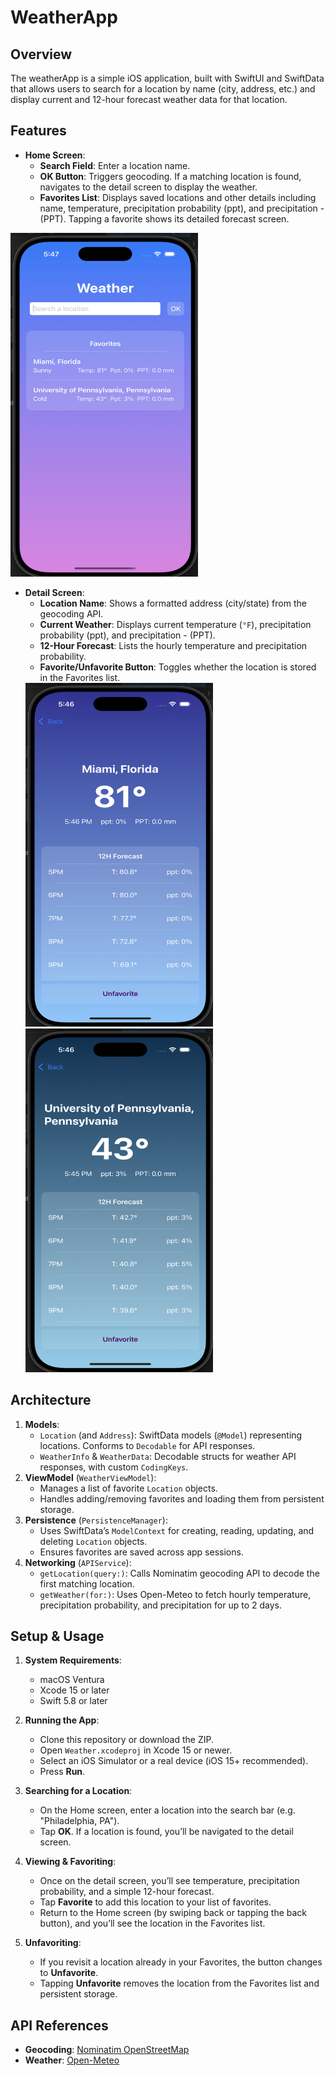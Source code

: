 # WeatherApp

## Overview
The weatherApp is a simple iOS application, built with SwiftUI and SwiftData that allows users to search for a location by name (city, address, etc.) and display current and 12-hour forecast weather data for that location.

## Features
- **Home Screen**:
  - **Search Field**: Enter a location name.
  - **OK Button**: Triggers geocoding. If a matching location is found, navigates to the detail screen to display the weather.
  - **Favorites List**: Displays saved locations and other details including name, temperature, precipitation probability (ppt), and precipitation - (PPT). Tapping a favorite shows its detailed forecast screen.
<img src="./home.png" alt="App Screenshot" width="300" height="550"/>
  
- **Detail Screen**:
  - **Location Name**: Shows a formatted address (city/state) from the geocoding API.
  - **Current Weather**: Displays current temperature (`°F`), precipitation probability (ppt),  and precipitation - (PPT).
  - **12-Hour Forecast**: Lists the hourly temperature and precipitation probability.
  - **Favorite/Unfavorite Button**: Toggles whether the location is stored in the Favorites list.
  <img src="./location1.png" alt="App Screenshot" width="300" height="550"/>
  <img src="./location2.png" alt="App Screenshot" width="300" height="550"/>

## Architecture
1. **Models**:
   - `Location` (and `Address`): SwiftData models (`@Model`) representing locations. Conforms to `Decodable` for API responses.
   - `WeatherInfo` & `WeatherData`: Decodable structs for weather API responses, with custom `CodingKeys`.
2. **ViewModel** (`WeatherViewModel`):
   - Manages a list of favorite `Location` objects.
   - Handles adding/removing favorites and loading them from persistent storage.
3. **Persistence** (`PersistenceManager`):
   - Uses SwiftData’s `ModelContext` for creating, reading, updating, and deleting `Location` objects.
   - Ensures favorites are saved across app sessions.
4. **Networking** (`APIService`):
   - `getLocation(query:)`: Calls Nominatim geocoding API to decode the first matching location.
   - `getWeather(for:)`: Uses Open-Meteo to fetch hourly temperature, precipitation probability, and precipitation for up to 2 days.

## Setup & Usage
1. **System Requirements**:
   - macOS Ventura
   - Xcode 15 or later
   - Swift 5.8 or later

2. **Running the App**:
   - Clone this repository or download the ZIP.
   - Open `Weather.xcodeproj` in Xcode 15 or newer.
   - Select an iOS Simulator or a real device (iOS 15+ recommended).
   - Press **Run**.

3. **Searching for a Location**:
   - On the Home screen, enter a location into the search bar (e.g. "Philadelphia, PA").
   - Tap **OK**. If a location is found, you’ll be navigated to the detail screen.

4. **Viewing & Favoriting**:
   - Once on the detail screen, you’ll see temperature, precipitation probability, and a simple 12-hour forecast.
   - Tap **Favorite** to add this location to your list of favorites.
   - Return to the Home screen (by swiping back or tapping the back button), and you’ll see the location in the Favorites list.

5. **Unfavoriting**:
   - If you revisit a location already in your Favorites, the button changes to **Unfavorite**.
   - Tapping **Unfavorite** removes the location from the Favorites list and persistent storage.

## API References
- **Geocoding**: [Nominatim OpenStreetMap](https://nominatim.org/release-docs/latest/api/Search/)
- **Weather**: [Open-Meteo](https://open-meteo.com/)

